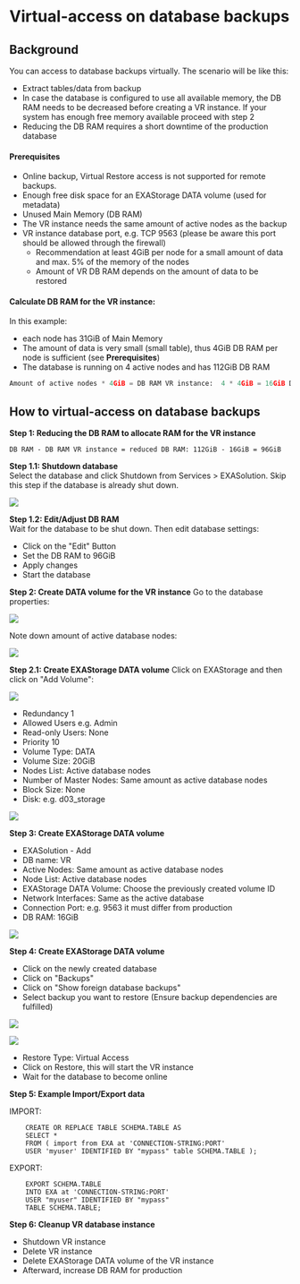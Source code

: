 # Virtual-access on database backups 
## Background

You can access to database backups virtually. The scenario will be like this: 

* Extract tables/data from backup
* In case the database is configured to use all available memory, the DB RAM needs to be decreased before creating a VR instance. If your system has enough free memory available proceed with step 2
* Reducing the DB RAM requires a short downtime of the production database

#### Prerequisites

* Online backup, Virtual Restore access is not supported for remote backups.
* Enough free disk space for an EXAStorage DATA volume (used for metadata)
* Unused Main Memory (DB RAM)
* The VR instance needs the same amount of active nodes as the backup
* VR instance database port, e.g. TCP 9563 (please be aware this port should be allowed through the firewall)
	+ Recommendation at least 4GiB per node for a small amount of data and max. 5% of the memory of the nodes
	+ Amount of VR DB RAM depends on the amount of data to be restored

#### Calculate DB RAM for the VR instance:

In this example:

* each node has 31GiB of Main Memory
* The amount of data is very small (small table), thus 4GiB DB RAM per node is sufficient (see **Prerequisites**)
* The database is running on 4 active nodes and has 112GiB DB RAM


```python
Amount of active nodes * 4GiB = DB RAM VR instance:  4 * 4GiB = 16GiB DB RAM VR instance
```
## How to virtual-access on database backups

**Step 1: Reducing the DB RAM to allocate RAM for the VR instance**
```markup
DB RAM - DB RAM VR instance = reduced DB RAM: 112GiB - 16GiB = 96GiB
```
**Step 1.1: Shutdown database**  
Select the database and click Shutdown from Services > EXASolution. Skip this step if the database is already shut down.

![](images/ShutdownDB.png)

**Step 1.2: Edit/Adjust DB RAM**  
Wait for the database to be shut down. Then edit database settings:

* Click on the "Edit" Button
* Set the DB RAM to 96GiB
* Apply changes
* Start the database

**Step 2: Create DATA volume for the VR instance**
Go to the database properties:

![](images/SelectDB.png)

Note down amount of active database nodes:

![](images/ViewRequiredNodes.png)

**Step 2.1: Create EXAStorage DATA volume**
Click on EXAStorage and then click on "Add Volume":

![](images/AddEXAStorage.png)

* Redundancy 1
* Allowed Users e.g. Admin
* Read-only Users: None
* Priority 10
* Volume Type: DATA
* Volume Size: 20GiB
* Nodes List: Active database nodes
* Number of Master Nodes: Same amount as active database nodes
* Block Size: None
* Disk: e.g. d03_storage

![](images/CreateStorage.png)

**Step 3: Create EXAStorage DATA volume**
* EXASolution - Add
* DB name: VR
* Active Nodes: Same amount as active database nodes
* Node List: Active database nodes
* EXAStorage DATA Volume: Choose the previously created volume ID
* Network Interfaces: Same as the active database
* Connection Port: e.g. 9563 it must differ from production
* DB RAM: 16GiB

![](images/CreateVRDatabase.png)

**Step 4: Create EXAStorage DATA volume**
* Click on the newly created database
* Click on "Backups"
* Click on "Show foreign database backups"
* Select backup you want to restore (Ensure backup dependencies are fulfilled)

![](images/RestoreBackups.png)

![](images/RestoreableBackups.png)

* Restore Type: Virtual Access
* Click on Restore, this will start the VR instance
* Wait for the database to become online

**Step 5: Example Import/Export data**

IMPORT:

```"code-sql"
    CREATE OR REPLACE TABLE SCHEMA.TABLE AS     
    SELECT *     
    FROM ( import from EXA at 'CONNECTION-STRING:PORT' 
    USER 'myuser' IDENTIFIED BY "mypass" table SCHEMA.TABLE ); 
```
EXPORT:

```"code-sql"
    EXPORT SCHEMA.TABLE     
    INTO EXA at 'CONNECTION-STRING:PORT' 
    USER "myuser" IDENTIFIED BY "mypass" 
    TABLE SCHEMA.TABLE; 
```
**Step 6: Cleanup VR database instance**
* Shutdown VR instance
* Delete VR instance
* Delete EXAStorage DATA volume of the VR instance
* Afterward, increase DB RAM for production
